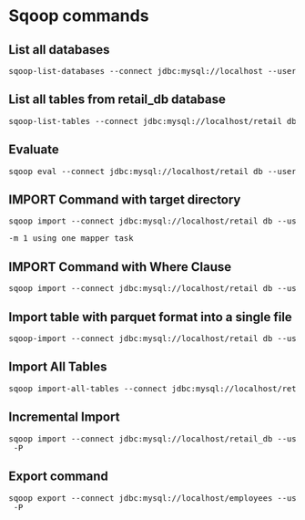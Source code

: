 # Sqoop commands


## List all databases
<pre>sqoop-list-databases --connect jdbc:mysql://localhost --username root --password cloudera</pre>

## List all tables from <b>retail_db</b> database
<pre>sqoop-list-tables --connect jdbc:mysql://localhost/retail_db --username root -P </pre>

## Evaluate
<pre>sqoop eval --connect jdbc:mysql://localhost/retail_db --username root --password cloudera --query "select * from categories"</pre>

## IMPORT Command with target directory
<pre>sqoop import --connect jdbc:mysql://localhost/retail_db --username root --password cloudera --table categories --m 1 --target-dir=/user/cloudera/out</pre>
<pre>-m 1 using one mapper task</pre>

## IMPORT Command with Where Clause
<pre>sqoop import --connect jdbc:mysql://localhost/retail_db --username root --password cloudera --table categories --m 3 --where "category_department_id in (2, 4)" --target-dir=/user/cloudera/out1
</pre>

## Import table with  parquet format into a single file
<pre>sqoop-import --connect jdbc:mysql://localhost/retail_db --username root --password cloudera  --table categories --m 3 --where "category_department_id in (2, 4)" --target-dir /user/cloudera/out1/cat_parquet --as-parquetfile </pre>

## Import All Tables
<pre>sqoop import-all-tables --connect jdbc:mysql://localhost/retail_db --target-dir= /user/cloudera/retaildb/ --username root -P</pre>

## Incremental Import
<pre>sqoop import --connect jdbc:mysql://localhost/retail_db --username root --table categories --target-dir=/user/cloudera//out --incremental append --check-column category_department_id --last-value 8
 -P</pre>

## Export command
<pre>sqoop export --connect jdbc:mysql://localhost/employees --username root --table cat --export-dir= /user/cloudera/output
 -P</pre>













